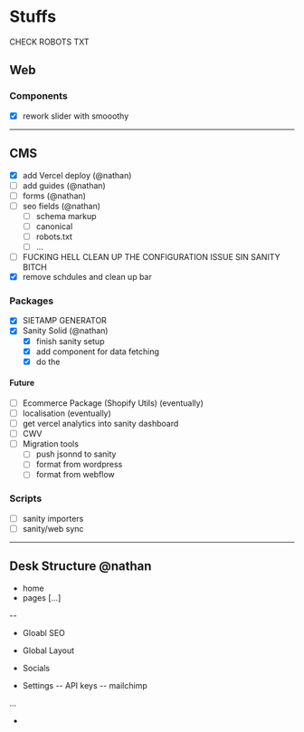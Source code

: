 # Stuffs

CHECK ROBOTS TXT

## Web

### Components

- [x] rework slider with smooothy

---

## CMS

- [x] add Vercel deploy (@nathan)
- [ ] add guides (@nathan)
- [ ] forms (@nathan)
- [ ] seo fields (@nathan)
  - [ ] schema markup
  - [ ] canonical
  - [ ] robots.txt
  - [ ] ...
- [ ] FUCKING HELL CLEAN UP THE CONFIGURATION ISSUE SIN SANITY BITCH
- [x] remove schdules and clean up bar

### Packages

- [x] SIETAMP GENERATOR
- [x] Sanity Solid (@nathan)
  - [x] finish sanity setup
  - [x] add component for data fetching
  - [x] do the <Slices>

#### Future

- [ ] Ecommerce Package (Shopify Utils) (eventually)
- [ ] localisation (eventually)
- [ ] get vercel analytics into sanity dashboard
- [ ] CWV
- [ ] Migration tools
  - [ ] push jsonnd to sanity
  - [ ] format from wordpress
  - [ ] format from webflow

### Scripts

- [ ] sanity importers
- [ ] sanity/web sync

---

## Desk Structure @nathan

- home
- pages [...]

--

- Gloabl SEO

- Global Layout

- Socials

- Settings
  -- API keys
  -- mailchimp

...

-

